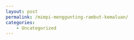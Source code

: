 ```yaml
---
layout: post
permalink: /mimpi-menggunting-rambut-kemaluan/
categories:
    - Uncategorized
---
```


